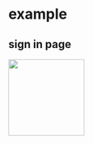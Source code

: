 <h1>example</h1>
<h2>sign in page</h2>
<div style="display: flex; flex-wrap: wrap; gap: 10px;">
  <img src="img/5992337641691006123.jpg" width="150"/>
</div>

